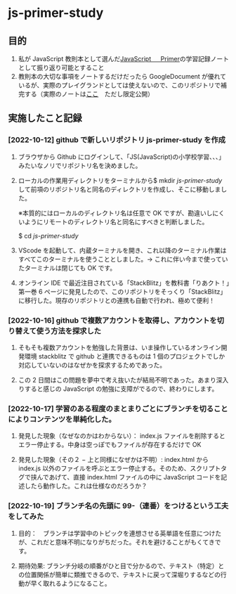 # js-primer-study

## 目的

1. 私が JavaScript 教則本として選んだ[JavaScript 　 Primer](https://jsprimer.net/)の学習記録ノートとして振り返り可能とすること
1. 教則本の大切な事項をノートするだけだったら GoogleDocument が優れているが、実際のプレイグランドとしては使えないので、このリポジトリで補完する（実際のノートは[ここ](https://docs.google.com/document/d/19ZSQ25mYEGXZvKF9ILHM695dGOrU9meK63W5PBmzHYA/edit#heading=h.ob8z6lr3yyo1)　ただし限定公開）

## 実施したこと記録

### [2022-10-12] github で新しいリポジトリ js-primer-study を作成

1. ブラウザから Github にログインして、「JS(JavaScript)の小学校学習、、、」みたいなノリでリポジトリ名を決めました。

1. ローカルの作業用ディレクトリをターミナルから$ mkdir _js-primer-study_ して前項のリポジトリ名と同名のディレクトリを作成し、そこに移動しました。

   ※本質的にはローカルのディレクトリ名は任意で OK ですが、勘違いしにくいようにリモートのディレクトリ名と同名にすべきと判断しました。

   $ cd _js-primer-study_

1. VScode を起動して、内蔵ターミナルを開き、これ以降のターミナル作業はすべてこのターミナルを使うこととしました。→ これに伴い今まで使っていたターミナルは閉じても OK です。

1. オンライン IDE で最近注目されている「StackBlitz」を教科書「りあクト！」第一巻 6 ページに発見したので、このリポジトリをそっくり「StackBlitz」に移行した。現存のリポジトリとの連携も自動で行われ、極めて便利！

### [2022-10-16] github で複数アカウントを取得し、アカウントを切り替えて使う方法を探求した

1. そもそも複数アカウントを勉強した背景は、いま操作しているオンライン開発環境 stackblitz で github と連携できるものは 1 個のプロジェクトでしか対応していないのはなぜかを探求するためであった。

1. この 2 日間はこの問題を夢中で考え抜いたが結局不明であった。あまり深入りすると感じの JavaScript の勉強に支障がでるので、終わりにします。

### [2022-10-17] 学習のある程度のまとまりごとにブランチを切ることによりコンテンツを単純化した。

1. 発見した現象（なぜなのかはわからない）： index.js ファイルを削除するとエラー停止する。中身は空っぽでもファイルが存在するだけで OK

1. 発見した現象（その２ − 上と同様になぜかは不明）: index.html から index.js 以外のファイルを呼ぶとエラー停止する。そのため、スクリプトタグで挟んであげて、直接 index.html ファイルの中に JavaScript コードを記述したら動作した。これは仕様なのだろうか？

### [2022-10-19] ブランチ名の先頭に 99-（連番）をつけるという工夫をしてみた

1. 目的：　ブランチは学習中のトピックを連想させる英単語を任意につけたが、これだと意味不明になりがちだった。それを避けることがもくてきです。

1. 期待効果: ブランチ分岐の順番がひと目で分かるので、テキスト（特定）との位置関係が簡単に類推できるので、テキストに戻って深堀りするなどの行動が早く取れるようになること。
